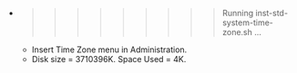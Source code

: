 * >>>>>>>>> Running inst-std-system-time-zone.sh ...
  * Insert Time Zone menu in Administration.
  * Disk size = 3710396K. Space Used = 4K.
